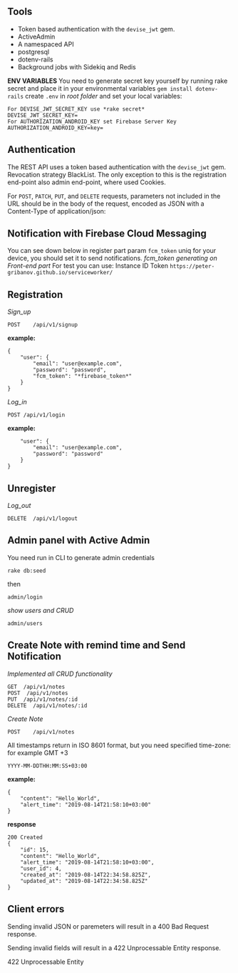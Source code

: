 ## Tools

* Token based authentication with the `devise_jwt` gem.
* ActiveAdmin
* A namespaced API
* postgresql
* dotenv-rails
* Background jobs with Sidekiq and Redis

**ENV VARIABLES**
You need to generate secret key yourself by running rake secret and place it in your environmental variables
```gem install dotenv-rails```
create `.env` in *root folder* and set your local variables:
```
For DEVISE_JWT_SECRET_KEY use *rake secret*
DEVISE_JWT_SECRET_KEY=
For AUTHORIZATION_ANDROID_KEY set Firebase Server Key
AUTHORIZATION_ANDROID_KEY=key=
```

## Authentication

The REST API uses a token based authentication with the `devise_jwt` gem. Revocation strategy BlackList.
The only exception to this is the registration end-point also admin end-point, where used Cookies.

For `POST`, `PATCH`, `PUT`, and `DELETE` requests, parameters not included in the URL should be in the body of the request, encoded as JSON with a Content-Type of application/json:

## Notification with Firebase Cloud Messaging
You can see down below in register part param ```fcm_token``` uniq for your device, you should set it to send notifications.
*fcm_token generating on Front-end part*
For test you can use:
Instance ID Token
```https://peter-gribanov.github.io/serviceworker/```

## Registration

*Sign_up*
```
POST	/api/v1/signup
```
**example:**
```
{
    "user": {
        "email": "user@example.com",
        "password": "password",
        "fcm_token": "*firebase_token*"
    }
}
```
*Log_in*
```
POST /api/v1/login
```
**example:**
```{
    "user": {
        "email": "user@example.com",
        "password": "password"
    }
}
```
## Unregister
*Log_out*
```
DELETE	/api/v1/logout
```
## Admin panel with Active Admin
You need run in CLI to generate admin credentials
```
rake db:seed
```
then
```
admin/login
```
*show users and CRUD*
```
admin/users
```

## Create Note with remind time and Send Notification
*Implemented all CRUD functionality*
```
GET  /api/v1/notes
POST  /api/v1/notes
PUT	 /api/v1/notes/:id
DELETE  /api/v1/notes/:id
```
*Create Note*
```
POST	/api/v1/notes
```
All timestamps return in ISO 8601 format, but you need specified time-zone:
for example GMT +3
```
YYYY-MM-DDTHH:MM:SS+03:00
```

**example:**
```
{
    "content": "Hello_World",
    "alert_time": "2019-08-14T21:58:10+03:00"
}
```
**response**
```
200 Created
{
    "id": 15,
    "content": "Hello_World",
    "alert_time": "2019-08-14T21:58:10+03:00",
    "user_id": 4,
    "created_at": "2019-08-14T22:34:58.825Z",
    "updated_at": "2019-08-14T22:34:58.825Z"
}
```
## Client errors
Sending invalid JSON or paremeters will result in a 400 Bad Request response.

Sending invalid fields will result in a 422 Unprocessable Entity response.

422 Unprocessable Entity
